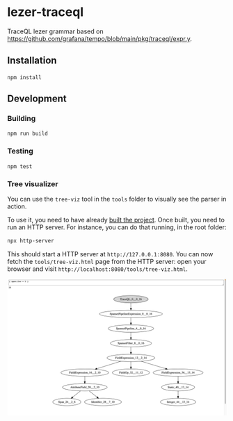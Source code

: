 # lezer-traceql

TraceQL lezer grammar based on https://github.com/grafana/tempo/blob/main/pkg/traceql/expr.y.

## Installation

```
npm install
```

## Development
### Building

```
npm run build 
```

### Testing

```
npm test
```

### Tree visualizer

You can use the `tree-viz` tool in the `tools` folder to visually see the parser in action.



To use it, you need to have already [built the project](#building).
Once built, you need to run an HTTP server.
For instance, you can do that running, in the root folder:
```bash
npx http-server
```
This should start a HTTP server at `http://127.0.0.1:8080`. You can now fetch the `tools/tree-viz.html` page from the HTTP server: open your browser and visit `http://localhost:8080/tools/tree-viz.html`.

![alt text](docs/tree-visualizer.png)
